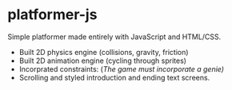 # platformer-js
Simple platformer made entirely with JavaScript and HTML/CSS. 

- Built 2D physics engine (collisions, gravity, friction)
- Built 2D animation engine (cycling through sprites)
- Incorprated constraints: (_The game must incorporate a genie)_
- Scrolling and styled introduction and ending text screens.
